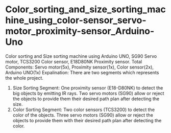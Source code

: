 # Color_sorting_and_size_sorting_machine_using_color-sensor_servo-motor_proximity-sensor_Arduino-Uno
Color sorting and Size sorting machine using Arduino UNO, SG90 Servo motor, TCS3200 Color sensor, E18D80NK Proximity sensor. 
Total Components: Servo motor(5x), Proximity sensor(1x), Color sensor(2x), Arduino UNO(1x) 
Expalination: There are two segments which represents the whole project. 
1. Size Sorting Segment: One proximity sensor (E18-D80NK) to detect the big objects by emitting IR rays. Two servo motors (SG90) allow or reject the objects to provide them their desired path plan after detecting the size.
2. Color Sorting Segment: Two color sensors (TCS3200) to detect the color of the objects. Three servo motors (SG90) allow or reject the objects to provide them with their desired path plan after detecting the color.
